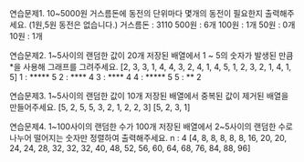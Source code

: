 연습문제1. 10~5000원 거스름돈에 동전의 단위마다 몇개의 동전이 필요한지 출력해주세요. (1원,5원 동전은 없습니다.)
거스름돈 : 3110
500원 : 6개
100원 : 1개
50원 : 0개
10원 : 1개


연습문제2. 1~5사이의 랜덤한 값이 20개 저장된 배열에서 1 ~ 5의 숫자가 발생된 만큼 *을 사용해 그래프를 그려주세요.
[2, 3, 3, 1, 4, 4, 3, 2, 4, 1, 4, 5, 1, 2, 3, 2, 1, 4, 1, 5]
1 : ***** 5
2 : **** 4
3 : **** 4
4 : ***** 5
5 : ** 2


연습문제3. 1~5사이의 랜덤한 값이 10개 저장된 배열에서 중복된 값이 제거된 배열을 만들어주세요.
[5, 2, 5, 5, 3, 2, 1, 2, 2, 3]
[5, 2, 3, 1]


연습문제4. 1~100사이의 랜덤한 수가 100개 저장된 배열에서 2~5사이의 랜덤한 수로 나누어 떨어지는 숫자만 정렬하여 출력해주세요.
n : 4
[4, 8, 8, 8, 8, 8, 16, 20, 20, 24, 24, 28, 32, 32, 32, 40, 48, 52, 56, 60, 64, 68, 76, 84, 88, 96]
